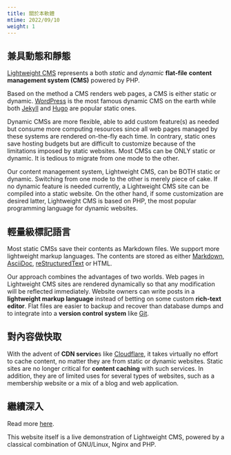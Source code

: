 ```yaml
---
title: 關於本軟體
mtime: 2022/09/10
weight: 1
---
```


## 兼具動態和靜態

[Lightweight CMS](https://github.com/cwchentw/lightweight-cms) represents a both *static* and *dynamic* **flat-file** **content management system (CMS)** powered by PHP.

Based on the method a CMS renders web pages, a CMS is either static or dynamic. [WordPress](https://wordpress.org/) is the most famous dynamic CMS on the earth while both [Jekyll](https://jekyllrb.com/) and [Hugo](https://gohugo.io/) are popular static ones.

Dynamic CMSs are more flexible, able to add custom feature(s) as needed but consume more computing resources since all web pages managed by these systems are rendered on-the-fly each time. In contrary, static ones save hosting budgets but are difficult to customize because of the limitations imposed by static websites. Most CMSs can be ONLY static or dynamic. It is tedious to migrate from one mode to the other.

Our content management system, Lightweight CMS, can be BOTH static or dynamic. Switching from one mode to the other is merely piece of cake. If no dynamic feature is needed currently, a Lightweight CMS site can be compiled into a static website. On the other hand, if some customization are desired latter, Lightweight CMS is based on PHP, the most popular programming language for dynamic websites.

## 輕量級標記語言

Most static CMSs save their contents as Markdown files. We support more lightweight markup languages. The contents are stored as either [Markdown](https://github.github.com/gfm/), [AsciiDoc](https://asciidoc.org/), [reStructuredText](https://docutils.sourceforge.io/rst.html) or HTML.

Our approach combines the advantages of two worlds. Web pages in Lightweight CMS sites are rendered dynamically so that any modification will be reflected immediately. Website owners can write posts in a **lightweight markup language** instead of betting on some custom **rich-text editor**. Flat files are easier to backup and recover than database dumps and to integrate into a **version control system** like [Git](https://git-scm.com/).

## 對內容做快取

With the advent of **CDN service**s like [Cloudflare](https://www.cloudflare.com/), it takes virtually no effort to cache content, no matter they are from static or dynamic websites. Static sites are no longer critical for **content caching** with such services. In addition, they are of limited uses for several types of websites, such as a membership website or a mix of a blog and web application.

## 繼續深入

Read more [here](/reference/concept/).

This website itself is a live demonstration of Lightweight CMS, powered by a classical combination of GNU/Linux, Nginx and PHP.
